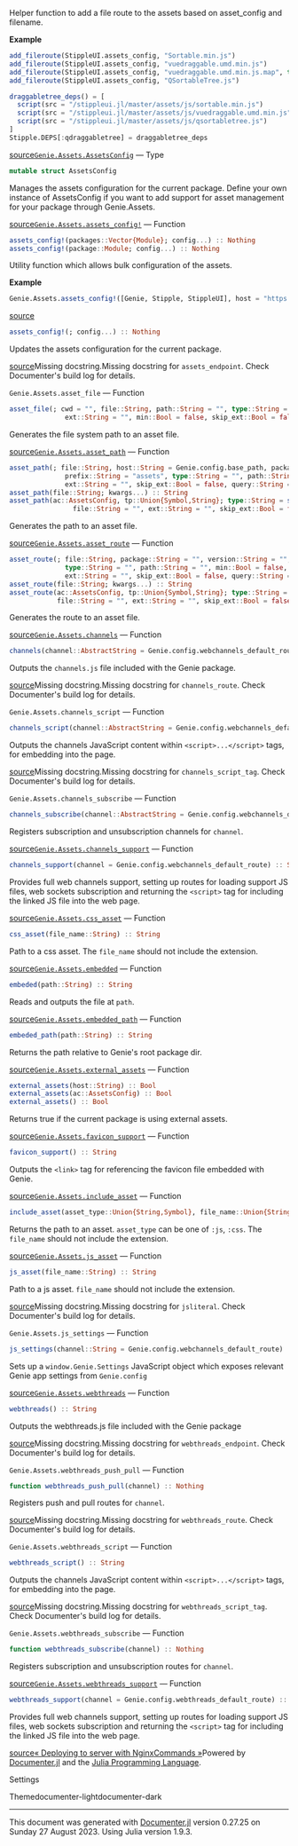 
Helper function to add a file route to the assets based on asset_config and filename.

**Example**


```julia
add_fileroute(StippleUI.assets_config, "Sortable.min.js")
add_fileroute(StippleUI.assets_config, "vuedraggable.umd.min.js")
add_fileroute(StippleUI.assets_config, "vuedraggable.umd.min.js.map", type = "js")
add_fileroute(StippleUI.assets_config, "QSortableTree.js")

draggabletree_deps() = [
  script(src = "/stippleui.jl/master/assets/js/sortable.min.js")
  script(src = "/stippleui.jl/master/assets/js/vuedraggable.umd.min.js")
  script(src = "/stippleui.jl/master/assets/js/qsortabletree.js")
]
Stipple.DEPS[:qdraggabletree] = draggabletree_deps
```
[source](https://github.com/GenieFramework/Genie.jl/blob/47e81df11838c6e63aa6bc66cd6f778579412697/src/Assets.jl#L281-L305)[`Genie.Assets.AssetsConfig`](#Genie.Assets.AssetsConfig) — Type
```julia
mutable struct AssetsConfig
```
Manages the assets configuration for the current package. Define your own instance of AssetsConfig if you want to add support for asset management for your package through Genie.Assets.

[source](https://github.com/GenieFramework/Genie.jl/blob/47e81df11838c6e63aa6bc66cd6f778579412697/src/Assets.jl#L16-L21)[`Genie.Assets.assets_config!`](#Genie.Assets.assets_config!) — Function
```julia
assets_config!(packages::Vector{Module}; config...) :: Nothing
assets_config!(package::Module; config...) :: Nothing
```
Utility function which allows bulk configuration of the assets.

**Example**


```julia
Genie.Assets.assets_config!([Genie, Stipple, StippleUI], host = "https://cdn.statically.io/gh/GenieFramework")
```
[source](https://github.com/GenieFramework/Genie.jl/blob/47e81df11838c6e63aa6bc66cd6f778579412697/src/Assets.jl#L39-L50)
```julia
assets_config!(; config...) :: Nothing
```
Updates the assets configuration for the current package.

[source](https://github.com/GenieFramework/Genie.jl/blob/47e81df11838c6e63aa6bc66cd6f778579412697/src/Assets.jl#L67-L71)Missing docstring.Missing docstring for `assets_endpoint`. Check Documenter's build log for details.

`Genie.Assets.asset_file` — Function
```julia
asset_file(; cwd = "", file::String, path::String = "", type::String = "", prefix::String = "assets",
              ext::String = "", min::Bool = false, skip_ext::Bool = false) :: String
```
Generates the file system path to an asset file.

[source](https://github.com/GenieFramework/Genie.jl/blob/47e81df11838c6e63aa6bc66cd6f778579412697/src/Assets.jl#L161-L166)[`Genie.Assets.asset_path`](#Genie.Assets.asset_path) — Function
```julia
asset_path(; file::String, host::String = Genie.config.base_path, package::String = "", version::String = "",
              prefix::String = "assets", type::String = "", path::String = "", min::Bool = false,
              ext::String = "", skip_ext::Bool = false, query::String = "") :: String
asset_path(file::String; kwargs...) :: String
asset_path(ac::AssetsConfig, tp::Union{Symbol,String}; type::String = string(tp), path::String = "",
                file::String = "", ext::String = "", skip_ext::Bool = false, query::String = "") :: String
```
Generates the path to an asset file.

[source](https://github.com/GenieFramework/Genie.jl/blob/47e81df11838c6e63aa6bc66cd6f778579412697/src/Assets.jl#L94-L103)[`Genie.Assets.asset_route`](#Genie.Assets.asset_route) — Function
```julia
asset_route(; file::String, package::String = "", version::String = "", prefix::String = "assets",
              type::String = "", path::String = "", min::Bool = false,
              ext::String = "", skip_ext::Bool = false, query::String = "") :: String
asset_route(file::String; kwargs...) :: String
asset_route(ac::AssetsConfig, tp::Union{Symbol,String}; type::String = string(tp), path::String = "",
            file::String = "", ext::String = "", skip_ext::Bool = false, query::String = "") :: String
```
Generates the route to an asset file.

[source](https://github.com/GenieFramework/Genie.jl/blob/47e81df11838c6e63aa6bc66cd6f778579412697/src/Assets.jl#L129-L138)[`Genie.Assets.channels`](#Genie.Assets.channels) — Function
```julia
channels(channel::AbstractString = Genie.config.webchannels_default_route) :: String
```
Outputs the `channels.js` file included with the Genie package.

[source](https://github.com/GenieFramework/Genie.jl/blob/47e81df11838c6e63aa6bc66cd6f778579412697/src/Assets.jl#L334-L338)Missing docstring.Missing docstring for `channels_route`. Check Documenter's build log for details.

`Genie.Assets.channels_script` — Function
```julia
channels_script(channel::AbstractString = Genie.config.webchannels_default_route) :: String
```
Outputs the channels JavaScript content within `<script>...</script>` tags, for embedding into the page.

[source](https://github.com/GenieFramework/Genie.jl/blob/47e81df11838c6e63aa6bc66cd6f778579412697/src/Assets.jl#L344-L348)Missing docstring.Missing docstring for `channels_script_tag`. Check Documenter's build log for details.

`Genie.Assets.channels_subscribe` — Function
```julia
channels_subscribe(channel::AbstractString = Genie.config.webchannels_default_route) :: Nothing
```
Registers subscription and unsubscription channels for `channel`.

[source](https://github.com/GenieFramework/Genie.jl/blob/47e81df11838c6e63aa6bc66cd6f778579412697/src/Assets.jl#L358-L362)[`Genie.Assets.channels_support`](#Genie.Assets.channels_support) — Function
```julia
channels_support(channel = Genie.config.webchannels_default_route) :: String
```
Provides full web channels support, setting up routes for loading support JS files, web sockets subscription and returning the `<script>` tag for including the linked JS file into the web page.

[source](https://github.com/GenieFramework/Genie.jl/blob/47e81df11838c6e63aa6bc66cd6f778579412697/src/Assets.jl#L406-L411)[`Genie.Assets.css_asset`](#Genie.Assets.css_asset) — Function
```julia
css_asset(file_name::String) :: String
```
Path to a css asset. The `file_name` should not include the extension.

[source](https://github.com/GenieFramework/Genie.jl/blob/47e81df11838c6e63aa6bc66cd6f778579412697/src/Assets.jl#L185-L189)[`Genie.Assets.embedded`](#Genie.Assets.embedded) — Function
```julia
embeded(path::String) :: String
```
Reads and outputs the file at `path`.

[source](https://github.com/GenieFramework/Genie.jl/blob/47e81df11838c6e63aa6bc66cd6f778579412697/src/Assets.jl#L262-L266)[`Genie.Assets.embedded_path`](#Genie.Assets.embedded_path) — Function
```julia
embeded_path(path::String) :: String
```
Returns the path relative to Genie's root package dir.

[source](https://github.com/GenieFramework/Genie.jl/blob/47e81df11838c6e63aa6bc66cd6f778579412697/src/Assets.jl#L272-L276)[`Genie.Assets.external_assets`](#Genie.Assets.external_assets) — Function
```julia
external_assets(host::String) :: Bool
external_assets(ac::AssetsConfig) :: Bool
external_assets() :: Bool
```
Returns true if the current package is using external assets.

[source](https://github.com/GenieFramework/Genie.jl/blob/47e81df11838c6e63aa6bc66cd6f778579412697/src/Assets.jl#L76-L82)[`Genie.Assets.favicon_support`](#Genie.Assets.favicon_support) — Function
```julia
favicon_support() :: String
```
Outputs the `<link>` tag for referencing the favicon file embedded with Genie.

[source](https://github.com/GenieFramework/Genie.jl/blob/47e81df11838c6e63aa6bc66cd6f778579412697/src/Assets.jl#L531-L535)[`Genie.Assets.include_asset`](#Genie.Assets.include_asset) — Function
```julia
include_asset(asset_type::Union{String,Symbol}, file_name::Union{String,Symbol}) :: String
```
Returns the path to an asset. `asset_type` can be one of `:js`, `:css`. The `file_name` should not include the extension.

[source](https://github.com/GenieFramework/Genie.jl/blob/47e81df11838c6e63aa6bc66cd6f778579412697/src/Assets.jl#L175-L179)[`Genie.Assets.js_asset`](#Genie.Assets.js_asset) — Function
```julia
js_asset(file_name::String) :: String
```
Path to a js asset. `file_name` should not include the extension.

[source](https://github.com/GenieFramework/Genie.jl/blob/47e81df11838c6e63aa6bc66cd6f778579412697/src/Assets.jl#L196-L200)Missing docstring.Missing docstring for `jsliteral`. Check Documenter's build log for details.

`Genie.Assets.js_settings` — Function
```julia
js_settings(channel::String = Genie.config.webchannels_default_route) :: String
```
Sets up a `window.Genie.Settings` JavaScript object which exposes relevant Genie app settings from `Genie.config`

[source](https://github.com/GenieFramework/Genie.jl/blob/47e81df11838c6e63aa6bc66cd6f778579412697/src/Assets.jl#L212-L216)[`Genie.Assets.webthreads`](#Genie.Assets.webthreads) — Function
```julia
webthreads() :: String
```
Outputs the webthreads.js file included with the Genie package

[source](https://github.com/GenieFramework/Genie.jl/blob/47e81df11838c6e63aa6bc66cd6f778579412697/src/Assets.jl#L422-L426)Missing docstring.Missing docstring for `webthreads_endpoint`. Check Documenter's build log for details.

`Genie.Assets.webthreads_push_pull` — Function
```julia
function webthreads_push_pull(channel) :: Nothing
```
Registers push and pull routes for `channel`.

[source](https://github.com/GenieFramework/Genie.jl/blob/47e81df11838c6e63aa6bc66cd6f778579412697/src/Assets.jl#L471-L475)Missing docstring.Missing docstring for `webthreads_route`. Check Documenter's build log for details.

`Genie.Assets.webthreads_script` — Function
```julia
webthreads_script() :: String
```
Outputs the channels JavaScript content within `<script>...</script>` tags, for embedding into the page.

[source](https://github.com/GenieFramework/Genie.jl/blob/47e81df11838c6e63aa6bc66cd6f778579412697/src/Assets.jl#L434-L438)Missing docstring.Missing docstring for `webthreads_script_tag`. Check Documenter's build log for details.

`Genie.Assets.webthreads_subscribe` — Function
```julia
function webthreads_subscribe(channel) :: Nothing
```
Registers subscription and unsubscription routes for `channel`.

[source](https://github.com/GenieFramework/Genie.jl/blob/47e81df11838c6e63aa6bc66cd6f778579412697/src/Assets.jl#L448-L452)[`Genie.Assets.webthreads_support`](#Genie.Assets.webthreads_support) — Function
```julia
webthreads_support(channel = Genie.config.webthreads_default_route) :: String
```
Provides full web channels support, setting up routes for loading support JS files, web sockets subscription and returning the `<script>` tag for including the linked JS file into the web page.

[source](https://github.com/GenieFramework/Genie.jl/blob/47e81df11838c6e63aa6bc66cd6f778579412697/src/Assets.jl#L514-L519)[« Deploying to server with Nginx](../tutorials/92--Deploying_Genie_Server_Apps_with_Nginx.html)[Commands »](commands.html)Powered by [Documenter.jl](https://github.com/JuliaDocs/Documenter.jl) and the [Julia Programming Language](https://julialang.org/).

Settings

Themedocumenter-lightdocumenter-dark



---

This document was generated with [Documenter.jl](https://github.com/JuliaDocs/Documenter.jl) version 0.27.25 on Sunday 27 August 2023. Using Julia version 1.9.3.


